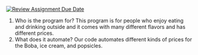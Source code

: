 [![Review Assignment Due Date](https://classroom.github.com/assets/deadline-readme-button-22041afd0340ce965d47ae6ef1cefeee28c7c493a6346c4f15d667ab976d596c.svg)](https://classroom.github.com/a/Y49tTL6w)
1. Who is the program for?
   This program is for people who enjoy eating and drinking outside and it comes with many different flavors and has different prices. 
2. What does it automate?
   Our code automates different kinds of prices for the Boba, ice cream, and popsicles.

